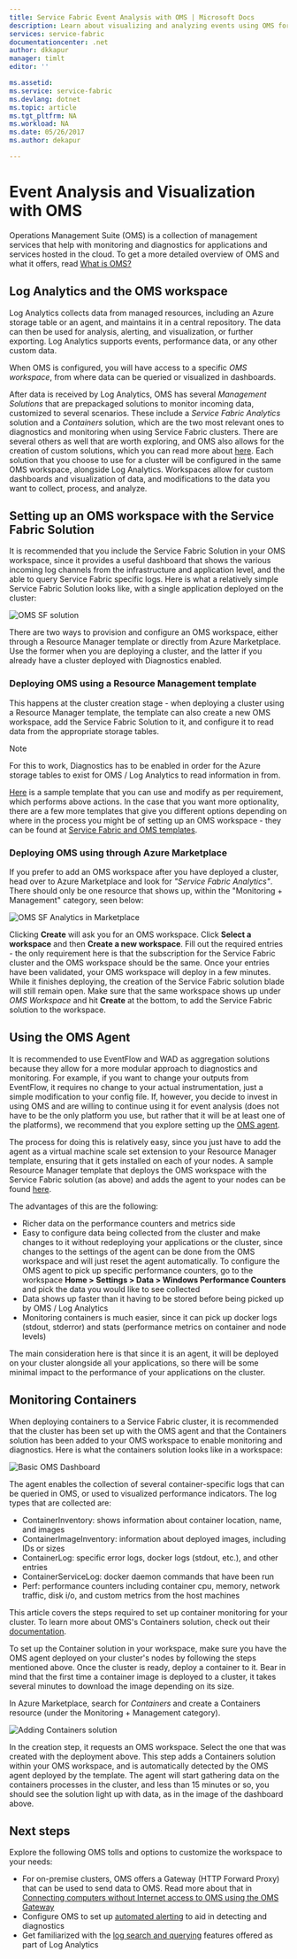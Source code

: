```yaml
---
title: Service Fabric Event Analysis with OMS | Microsoft Docs
description: Learn about visualizing and analyzing events using OMS for monitoring and diagnostics of Azure Service Fabric clusters.
services: service-fabric
documentationcenter: .net
author: dkkapur
manager: timlt
editor: ''

ms.assetid:
ms.service: service-fabric
ms.devlang: dotnet
ms.topic: article
ms.tgt_pltfrm: NA
ms.workload: NA
ms.date: 05/26/2017
ms.author: dekapur

---
```


# Event Analysis and Visualization with OMS

Operations Management Suite (OMS) is a collection of management services that help with monitoring and diagnostics for applications and services hosted in the cloud. To get a more detailed overview of OMS and what it offers, read [What is OMS?](../operations-management-suite/operations-management-suite-overview.md)

## Log Analytics and the OMS workspace

Log Analytics collects data from managed resources, including an Azure storage table or an agent, and maintains it in a central repository. The data can then be used for analysis, alerting, and visualization, or further exporting. Log Analytics supports events, performance data, or any other custom data.

When OMS is configured, you will have access to a specific *OMS workspace*, from where data can be queried or visualized in dashboards.

After data is received by Log Analytics, OMS has several *Management Solutions* that are prepackaged solutions to monitor incoming data, customized to several scenarios. These include a *Service Fabric Analytics* solution and a *Containers* solution, which are the two most relevant ones to diagnostics and monitoring when using Service Fabric clusters. There are several others as well that are worth exploring, and OMS also allows for the creation of custom solutions, which you can read more about [here](https://docs.microsoft.com/azure/operations-management-suite/operations-management-suite-solutions). Each solution that you choose to use for a cluster will be configured in the same OMS workspace, alongside Log Analytics. Workspaces allow for custom dashboards and visualization of data, and modifications to the data you want to collect, process, and analyze.

## Setting up an OMS workspace with the Service Fabric Solution

It is recommended that you include the Service Fabric Solution in your OMS workspace, since it provides a useful dashboard that shows the various incoming log channels from the infrastructure and application level, and the able to query Service Fabric specific logs. Here is what a relatively simple Service Fabric Solution looks like, with a single application deployed on the cluster:

![OMS SF solution](media/service-fabric-diagnostics-event-analysis-oms/service-fabric-solution.png)

There are two ways to provision and configure an OMS workspace, either through a Resource Manager template or directly from Azure Marketplace. Use the former when you are deploying a cluster, and the latter if you already have a cluster deployed with Diagnostics enabled.

### Deploying OMS using a Resource Management template

This happens at the cluster creation stage - when deploying a cluster using a Resource Manager template, the template can also create a new OMS workspace, add the Service Fabric Solution to it, and configure it to read data from the appropriate storage tables.

>[!NOTE]
>For this to work, Diagnostics has to be enabled in order for the Azure storage tables to exist for OMS / Log Analytics to read information in from.

[Here](https://azure.microsoft.com/resources/templates/service-fabric-oms/) is a sample template that you can use and modify as per requirement, which performs above actions. In the case that you want more optionality, there are a few more templates that give you different options depending on where in the process you might be of setting up an OMS workspace - they can be found at [Service Fabric and OMS templates](https://azure.microsoft.com/resources/templates/?term=service+fabric+OMS).

### Deploying OMS using through Azure Marketplace

If you prefer to add an OMS workspace after you have deployed a cluster, head over to Azure Marketplace and look for *"Service Fabric Analytics"*. There should only be one resource that shows up, within the "Monitoring + Management" category, seen below:

![OMS SF Analytics in Marketplace](media/service-fabric-diagnostics-event-analysis-oms/service-fabric-analytics.png)

Clicking **Create** will ask you for an OMS workspace. Click **Select a workspace** and then **Create a new workspace**. Fill out the required entries - the only requirement here is that the subscription for the Service Fabric cluster and the OMS workspace should be the same. Once your entries have been validated, your OMS workspace will deploy in a few minutes. While it finishes deploying, the creation of the Service Fabric solution blade will still remain open. Make sure that the same workspace shows up under *OMS Workspace* and hit **Create** at the bottom, to add the Service Fabric solution to the workspace.

## Using the OMS Agent

It is recommended to use EventFlow and WAD as aggregation solutions because they allow for a more modular approach to diagnostics and monitoring. For example, if you want to change your outputs from EventFlow, it requires no change to your actual instrumentation, just a simple modification to your config file. If, however, you decide to invest in using OMS and are willing to continue using it for event analysis (does not have to be the only platform you use, but rather that it will be at least one of the platforms), we recommend that you explore setting up the [OMS agent](https://docs.microsoft.com/azure/log-analytics/log-analytics-windows-agents).

The process for doing this is relatively easy, since you just have to add the agent as a virtual machine scale set extension to your Resource Manager template, ensuring that it gets installed on each of your nodes. A sample Resource Manager template that deploys the OMS workspace with the Service Fabric solution (as above) and adds the agent to your nodes can be found [here](https://github.com/ChackDan/Service-Fabric/tree/master/ARM%20Templates/SF%20OMS%20Sample).

The advantages of this are the following:

* Richer data on the performance counters and metrics side
* Easy to configure data being collected from the cluster and make changes to it without redeploying your applications or the cluster, since changes to the settings of the agent can be done from the OMS workspace and will just reset the agent automatically. To configure the OMS agent to pick up specific performance counters, go to the workspace **Home > Settings > Data > Windows Performance Counters** and pick the data you would like to see collected
* Data shows up faster than it having to be stored before being picked up by OMS / Log Analytics
* Monitoring containers is much easier, since it can pick up docker logs (stdout, stderror) and stats (performance metrics on container and node levels)

The main consideration here is that since it is an agent, it will be deployed on your cluster alongside all your applications, so there will be some minimal impact to the performance of your applications on the cluster.

## Monitoring Containers

When deploying containers to a Service Fabric cluster, it is recommended that the cluster has been set up with the OMS agent and that the Containers solution has been added to your OMS workspace to enable monitoring and diagnostics. Here is what the containers solution looks like in a workspace:

![Basic OMS Dashboard](./media/service-fabric-diagnostics-event-analysis-oms/oms-containers-dashboard.png)

The agent enables the collection of several container-specific logs that can be queried in OMS, or used to visualized performance indicators. The log types that are collected are:

* ContainerInventory: shows information about container location, name, and images
* ContainerImageInventory: information about deployed images, including IDs or sizes
* ContainerLog: specific error logs, docker logs (stdout, etc.), and other entries
* ContainerServiceLog: docker daemon commands that have been run
* Perf: performance counters including container cpu, memory, network traffic, disk i/o, and custom metrics from the host machines

This article covers the steps required to set up container monitoring for your cluster. To learn more about OMS's Containers solution, check out their [documentation](../log-analytics/log-analytics-containers.md).

To set up the Container solution in your workspace, make sure you have the OMS agent deployed on your cluster's nodes by following the steps mentioned above. Once the cluster is ready, deploy a container to it. Bear in mind that the first time a container image is deployed to a cluster, it takes several minutes to download the image depending on its size.

In Azure Marketplace, search for *Containers* and create a Containers resource (under the Monitoring + Management category).

![Adding Containers solution](./media/service-fabric-diagnostics-event-analysis-oms/containers-solution.png)

In the creation step, it requests an OMS workspace. Select the one that was created with the deployment above. This step adds a Containers solution within your OMS workspace, and is automatically detected by the OMS agent deployed by the template. The agent will start gathering data on the containers processes in the cluster, and less than 15 minutes or so, you should see the solution light up with data, as in the image of the dashboard above.


## Next steps

Explore the following OMS tolls and options to customize the workspace to your needs:

* For on-premise clusters, OMS offers a Gateway (HTTP Forward Proxy) that can be used to send data to OMS. Read more about that in [Connecting computers without Internet access to OMS using the OMS Gateway](../log-analytics/log-analytics-oms-gateway.md)
* Configure OMS to set up [automated alerting](../log-analytics/log-analytics-alerts.md) to aid in detecting and diagnostics
* Get familiarized with the [log search and querying](../log-analytics/log-analytics-log-searches.md) features offered as part of Log Analytics